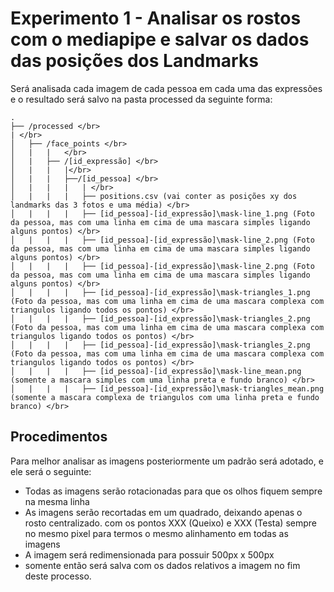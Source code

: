 # Experimento 1 - Analisar os rostos com o mediapipe e salvar os dados das posições dos Landmarks

Será analisada cada imagem de cada pessoa em cada uma das expressões e o resultado será salvo na pasta processed da seguinte forma:

```
.
├── /processed </br>
| </br>
│   ├── /face_points </br>
│   |   |   </br>
│   |   ├── /[id_expressão] </br>
│   |   |   |</br>
│   |   |   ├──/[id_pessoa] </br>
│   |   |   |   | </br>
│   |   |   |   ├── positions.csv (vai conter as posições xy dos landmarks das 3 fotos e uma média) </br>
│   |   |   |   ├── [id_pessoa]-[id_expressão]\mask-line_1.png (Foto da pessoa, mas com uma linha em cima de uma mascara simples ligando alguns pontos) </br>
│   |   |   |   ├── [id_pessoa]-[id_expressão]\mask-line_2.png (Foto da pessoa, mas com uma linha em cima de uma mascara simples ligando alguns pontos) </br>
│   |   |   |   ├── [id_pessoa]-[id_expressão]\mask-line_2.png (Foto da pessoa, mas com uma linha em cima de uma mascara simples ligando alguns pontos) </br>
│   |   |   |   ├── [id_pessoa]-[id_expressão]\mask-triangles_1.png (Foto da pessoa, mas com uma linha em cima de uma mascara complexa com triangulos ligando todos os pontos) </br>
│   |   |   |   ├── [id_pessoa]-[id_expressão]\mask-triangles_2.png (Foto da pessoa, mas com uma linha em cima de uma mascara complexa com triangulos ligando todos os pontos) </br>
│   |   |   |   ├── [id_pessoa]-[id_expressão]\mask-triangles_2.png (Foto da pessoa, mas com uma linha em cima de uma mascara complexa com triangulos ligando todos os pontos) </br>
│   |   |   |   ├── [id_pessoa]-[id_expressão]\mask-line_mean.png (somente a mascara simples com uma linha preta e fundo branco) </br>
│   |   |   |   ├── [id_pessoa]-[id_expressão]\mask-triangles_mean.png (somente a mascara complexa de triangulos com uma linha preta e fundo branco) </br>
```

## Procedimentos

Para melhor analisar as imagens posteriormente um padrão será adotado, e ele será o seguinte:

- Todas as imagens serão rotacionadas para que os olhos fiquem sempre na mesma linha
- As imagens serão recortadas em um quadrado, deixando apenas o rosto centralizado. com os pontos XXX (Queixo) e XXX (Testa) sempre no mesmo pixel para termos o mesmo alinhamento em todas as imagens
- A imagem será redimensionada para possuir 500px x 500px
- somente então será salva com os dados relativos a imagem no fim deste processo.
